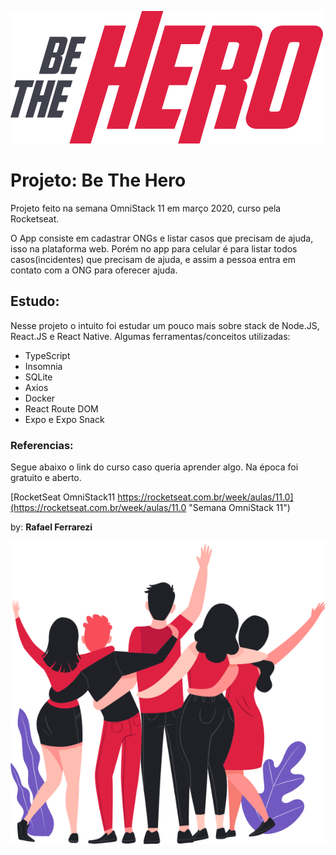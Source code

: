 ![alt text](https://github.com/rafa-ferrarezi/Hero-project/blob/master/frontend/src/assets/logo.svg "Be The Hero Logo")
# Projeto: Be The Hero 

Projeto feito na semana OmniStack 11 em março 2020, curso pela Rocketseat.

O App consiste em cadastrar ONGs e listar casos que precisam de ajuda, isso na plataforma web. Porém no app para celular é para listar todos casos(incidentes) que precisam de ajuda, e assim a pessoa entra em contato com a ONG para oferecer ajuda.

## Estudo:

Nesse projeto o intuito foi estudar um pouco mais sobre stack de Node.JS, React.JS e React Native. Algumas ferramentas/conceitos utilizadas:

* TypeScript
* Insomnia
* SQLite
* Axios
* Docker
* React Route DOM
* Expo e Expo Snack

### Referencias:
Segue abaixo o link do curso caso queria aprender algo. Na época foi gratuito e aberto.

[RocketSeat OmniStack11 https://rocketseat.com.br/week/aulas/11.0](https://rocketseat.com.br/week/aulas/11.0 "Semana OmniStack 11")

by: **Rafael Ferrarezi**

![alt text](https://github.com/rafa-ferrarezi/Hero-project/blob/master/frontend/src/assets/heroes.png "Heroes")
